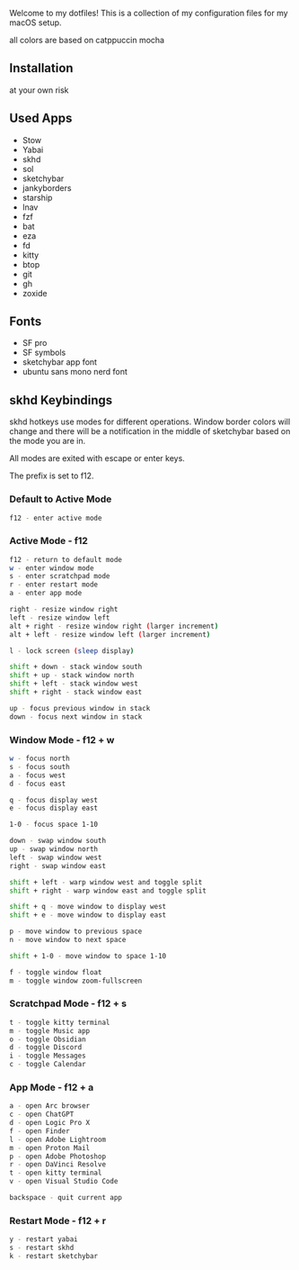 Welcome to my dotfiles! This is a collection of my configuration files for my macOS setup.

all colors are based on catppuccin mocha

## Installation

 at your own risk

## Used Apps

- Stow
- Yabai
- skhd
- sol
- sketchybar
- jankyborders
- starship
- lnav
- fzf
- bat
- eza
- fd
- kitty
- btop
- git
- gh
- zoxide

## Fonts

- SF pro
- SF symbols
- sketchybar app font
- ubuntu sans mono nerd font


## skhd Keybindings

skhd hotkeys use modes for different operations. Window border colors will change and there will be a notification in the middle of sketchybar based on the mode you are in. 

All modes are exited with escape or enter keys.

The prefix is set to f12.

### Default to Active Mode
```bash
f12 - enter active mode
```

### Active Mode - f12
```bash
f12 - return to default mode
w - enter window mode
s - enter scratchpad mode
r - enter restart mode
a - enter app mode

right - resize window right
left - resize window left
alt + right - resize window right (larger increment)
alt + left - resize window left (larger increment)

l - lock screen (sleep display)

shift + down - stack window south
shift + up - stack window north
shift + left - stack window west
shift + right - stack window east

up - focus previous window in stack
down - focus next window in stack
```

### Window Mode - f12 + w
```bash
w - focus north
s - focus south
a - focus west
d - focus east

q - focus display west
e - focus display east

1-0 - focus space 1-10

down - swap window south
up - swap window north
left - swap window west
right - swap window east

shift + left - warp window west and toggle split
shift + right - warp window east and toggle split

shift + q - move window to display west
shift + e - move window to display east

p - move window to previous space
n - move window to next space

shift + 1-0 - move window to space 1-10

f - toggle window float
m - toggle window zoom-fullscreen
```

### Scratchpad Mode - f12 + s
```bash
t - toggle kitty terminal
m - toggle Music app
o - toggle Obsidian
d - toggle Discord
i - toggle Messages
c - toggle Calendar
```

### App Mode - f12 + a
```bash
a - open Arc browser
c - open ChatGPT
d - open Logic Pro X
f - open Finder
l - open Adobe Lightroom
m - open Proton Mail
p - open Adobe Photoshop
r - open DaVinci Resolve
t - open kitty terminal
v - open Visual Studio Code

backspace - quit current app
```

### Restart Mode - f12 + r
```bash
y - restart yabai
s - restart skhd
k - restart sketchybar
```